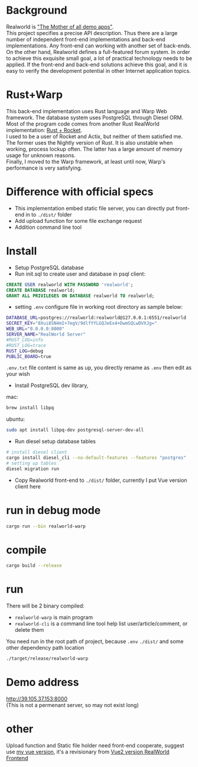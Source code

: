 # Background
Realworld is ["The Mother of all demo apps"](https://codebase.show/projects/realworld).  
This project specifies a precise API description. Thus there are a large number of independent front-end implementations and back-end implementations. Any front-end can working with another set of back-ends.  
On the other hand, Realworld defines a full-featured forum system. In order to achieve this exquisite small goal, a lot of practical technology needs to be applied. If the front-end and back-end solutions achieve this goal, and it is easy to verify the development potential in other Internet application topics.  

# Rust+Warp
This back-end implementation uses Rust language and Warp Web framework. The database system uses PostgreSQL through Diesel ORM.  
Most of the program code comes from another Rust RealWorld implementation: [Rust + Rocket](https://github.com/TatriX/realworld-rust-rocket).  
I used to be a user of Rocket and Actix, but neither of them satisfied me. The former uses the Nightly version of Rust. It is also unstable when working, process lockup often. The latter has a large amount of memory usage for unknown reasons.  
Finally, I moved to the Warp framework, at least until now, Warp's performance is very satisfying.  

# Difference with official specs
* This implementation embed static file server, you can directly put front-end in to `./dist/` folder
* Add upload function for some file exchange request 
* Addition command line tool

# Install
* Setup PostgreSQL database
* Run init.sql to create user and database in psql client:  
```sql
CREATE USER realworld WITH PASSWORD 'realworld';
CREATE DATABASE realworld;
GRANT ALL PRIVILEGES ON DATABASE realworld TO realworld;
```
* setting `.env` configure file in working root directory as sample below:
```bash
DATABASE_URL=postgres://realworld:realworld@127.0.0.1:6551/realworld
SECRET_KEY="8Xui8SN4mI+7egV/9dlfYYLGQJeEx4+DwmSQLwDVXJg="
WEB_URL="0.0.0.0:8000"
SERVER_NAME="RealWorld Server"
#RUST_LOG=info
#RUST_LOG=trace
RUST_LOG=debug
PUBLIC_BOARD=true
```
`.env.txt` file content is same as up, you directly rename as `.env` then edit as your wish

* Install PostgreSQL dev library,  

mac: 
```bash
brew install libpq
```
ubuntu:   
```bash 
sudo apt install libpq-dev postgresql-server-dev-all
```

* Run diesel setup database tables
```bash
# install diesel client
cargo install diesel_cli --no-default-features --features "postgres"
# setting up tables
diesel migration run
```
* Copy Realworld front-end to `./dist/` folder, currently I put Vue version client here

# run in debug mode
```bash
cargo run --bin realworld-warp
```

# compile
```bash
cargo build --release
```

# run
There will be 2 binary compiled:  
* `realworld-warp` is main program
* `realworld-cli` is a command line tool help list user/article/comment, or delete them  

You need run in the root path of project, because `.env`  `./dist/` and some other dependency path location
```bash
./target/release/realworld-warp
```

# Demo address
<http://39.105.37.153:8000>  
(This is not a permenant server, so may not exist long)


# other
Upload function and Static file holder need front-end cooperate, suggest use [my vue version](https://github.com/formoon/vue-realworld-example-app), it's a revisionary from [Vue2 version RealWorld Frontend](https://github.com/gothinkster/vue-realworld-example-app)


